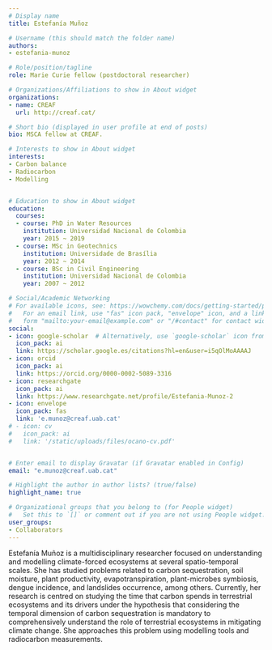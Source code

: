 ```yaml
---
# Display name
title: Estefanía Muñoz

# Username (this should match the folder name)
authors:
- estefania-munoz

# Role/position/tagline
role: Marie Curie fellow (postdoctoral researcher)

# Organizations/Affiliations to show in About widget
organizations:
- name: CREAF
  url: http://creaf.cat/

# Short bio (displayed in user profile at end of posts)
bio: MSCA fellow at CREAF. 

# Interests to show in About widget
interests:
- Carbon balance
- Radiocarbon
- Modelling


# Education to show in About widget
education:
  courses:
  - course: PhD in Water Resources
    institution: Universidad Nacional de Colombia
    year: 2015 ~ 2019
  - course: MSc in Geotechnics
    institution: Universidade de Brasília
    year: 2012 ~ 2014
  - course: BSc in Civil Engineering
    institution: Universidad Nacional de Colombia
    year: 2007 ~ 2012

# Social/Academic Networking
# For available icons, see: https://wowchemy.com/docs/getting-started/page-builder/#icons
#   For an email link, use "fas" icon pack, "envelope" icon, and a link in the
#   form "mailto:your-email@example.com" or "/#contact" for contact widget.
social:
- icon: google-scholar  # Alternatively, use `google-scholar` icon from `ai` icon pack
  icon_pack: ai
  link: https://scholar.google.es/citations?hl=en&user=i5qOlMoAAAAJ
- icon: orcid
  icon_pack: ai
  link: https://orcid.org/0000-0002-5089-3316
- icon: researchgate
  icon_pack: ai
  link: https://www.researchgate.net/profile/Estefania-Munoz-2
- icon: envelope
  icon_pack: fas
  link: 'e.munoz@creaf.uab.cat'
# - icon: cv
#   icon_pack: ai
#   link: '/static/uploads/files/ocano-cv.pdf'


# Enter email to display Gravatar (if Gravatar enabled in Config)
email: "e.munoz@creaf.uab.cat"

# Highlight the author in author lists? (true/false)
highlight_name: true

# Organizational groups that you belong to (for People widget)
#   Set this to `[]` or comment out if you are not using People widget.
user_groups:
- Collaborators
---
```


Estefanía Muñoz is a multidisciplinary researcher focused on understanding and modelling climate-forced ecosystems at several spatio-temporal scales. She has studied problems related to carbon sequestration, soil moisture, plant productivity, evapotranspiration, plant-microbes symbiosis, dengue incidence, and landslides occurrence, among others. Currently, her research is centred on studying the time that carbon spends in terrestrial ecosystems and its drivers under the hypothesis that considering the temporal dimension of carbon sequestration is mandatory to comprehensively understand the role of terrestrial ecosystems in mitigating climate change. She approaches this problem using modelling tools and radiocarbon measurements.  

